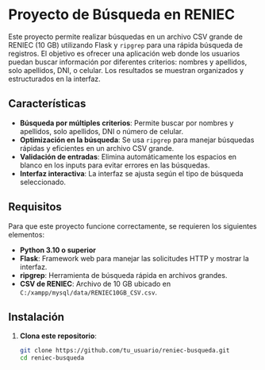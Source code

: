 # Proyecto de Búsqueda en RENIEC

Este proyecto permite realizar búsquedas en un archivo CSV grande de RENIEC (10 GB) utilizando Flask y `ripgrep` para una rápida búsqueda de registros. El objetivo es ofrecer una aplicación web donde los usuarios puedan buscar información por diferentes criterios: nombres y apellidos, solo apellidos, DNI, o celular. Los resultados se muestran organizados y estructurados en la interfaz.

## Características

- **Búsqueda por múltiples criterios**: Permite buscar por nombres y apellidos, solo apellidos, DNI o número de celular.
- **Optimización en la búsqueda**: Se usa `ripgrep` para manejar búsquedas rápidas y eficientes en un archivo CSV grande.
- **Validación de entradas**: Elimina automáticamente los espacios en blanco en los inputs para evitar errores en las búsquedas.
- **Interfaz interactiva**: La interfaz se ajusta según el tipo de búsqueda seleccionado.

## Requisitos

Para que este proyecto funcione correctamente, se requieren los siguientes elementos:

- **Python 3.10 o superior**
- **Flask**: Framework web para manejar las solicitudes HTTP y mostrar la interfaz.
- **ripgrep**: Herramienta de búsqueda rápida en archivos grandes.
- **CSV de RENIEC**: Archivo de 10 GB ubicado en `C:/xampp/mysql/data/RENIEC10GB_CSV.csv`.

## Instalación

1. **Clona este repositorio**:
   ```bash
   git clone https://github.com/tu_usuario/reniec-busqueda.git
   cd reniec-busqueda
